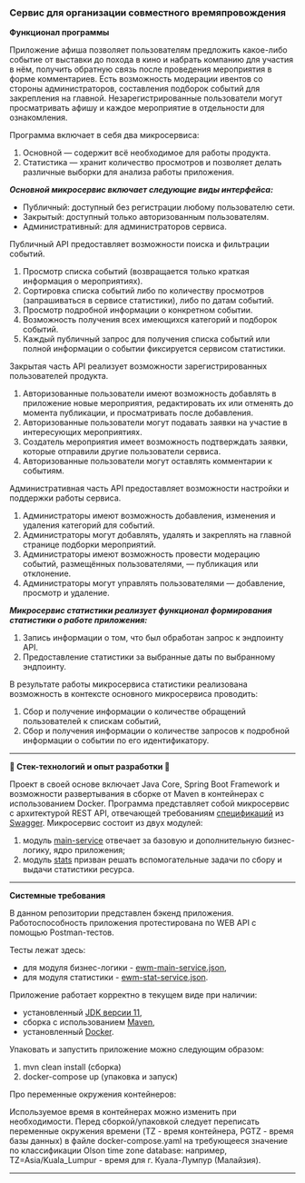 ### Сервис для организации совместного времяпровождения

**Функционал программы**

Приложение афиша позволяет пользователям предложить какое-либо событие от выставки до похода в кино и набрать компанию
для участия в нём, получить обратную связь после проведения мероприятия в форме комментариев. Есть возможность модерации
ивентов со стороны администраторов, составления подборок событий для закрепления на главной.
Незарегистрированные пользователи могут просматривать афишу и каждое мероприятие в отдельности для ознакомления.

Программа включает в себя два микросервиса:

1. Основной — содержит всё необходимое для работы продукта.
2. Статистика — хранит количество просмотров и позволяет делать различные выборки для анализа работы приложения.

***Основной микросервис включает следующие виды интерфейса:***

- Публичный: доступный без регистрации любому пользователю сети.
- Закрытый: доступный только авторизованным пользователям.
- Административный: для администраторов сервиса.

Публичный API предоставляет возможности поиска и фильтрации событий.

1. Просмотр списка событий (возвращается только краткая информация о мероприятиях).
2. Сортировка списка событий либо по количеству просмотров (запрашиваться в сервисе статистики), либо по датам событий.
3. Просмотр подробной информации о конкретном событии.
4. Возможность получения всех имеющихся категорий и подборок событий.
5. Каждый публичный запрос для получения списка событий или полной информации о событии фиксируется сервисом статистики.

Закрытая часть API реализует возможности зарегистрированных пользователей продукта.

1. Авторизованные пользователи имеют возможность добавлять в приложение новые мероприятия,
   редактировать их или отменять до момента публикации, и просматривать после добавления.
2. Авторизованные пользователи могут подавать заявки на участие в интересующих мероприятиях.
3. Создатель мероприятия имеет возможность подтверждать заявки, которые отправили другие пользователи сервиса.
4. Авторизованные пользователи могут оставлять комментарии к событиям.

Административная часть API предоставляет возможности настройки и поддержки работы сервиса.

1. Администраторы имеют возможность добавления, изменения и удаления категорий для событий.
2. Администраторы могут добавлять, удалять и закреплять на главной странице подборки мероприятий.
3. Администраторы имеют возможность провести модерацию событий, размещённых пользователями, — публикация или отклонение.
4. Администраторы могут управлять пользователями — добавление, просмотр и удаление.

***Микросервис статистики реализует функционал формирования статистики о работе приложения:***

1. Запись информации о том, что был обработан запрос к эндпоинту API.
2. Предоставление статистики за выбранные даты по выбранному эндпоинту.

В результате работы микросервиса статистики реализована возможность в контексте основного микросервиса проводить:

1. Сбор и получение информации о количестве обращений пользователей к спискам событий,
2. Сбор и получения информации о количестве запросов к подробной информации о событии по его идентификатору.

-----

<b>🧩 Стек-технологий и опыт разработки 🧩</b>

Проект в своей основе включает Java Core, Spring Boot Framework и возможности развертывания в сборке от Maven в
контейнерах с использованием Docker. Программа представляет собой микросервис с архитектурой REST API, отвечающей
требованиям [спецификаций](./specifications) из [Swagger](https://editor-next.swagger.io/). Микросервис состоит из двух
модулей:

1) модуль [main-service](./main-service) отвечает за базовую и дополнительную бизнес-логику, ядро приложения;
2) модуль [stats](./stats) призван решать вспомогательные задачи по сбору и выдачи статистики ресурса.

-----

<b>Системные требования</b>

В данном репозитории представлен бэкенд приложения. Работоспособность приложения протестирована по WEB API с помощью
Postman-тестов.

Тесты лежат здесь:

- для модуля бизнес-логики - [ewm-main-service.json](./postman/ewm-main-service.json),
- для модуля статистики - [ewm-stat-service.json](./postman/ewm-stat-service.json).

Приложение работает корректно в текущем виде при наличии:

- установленный [JDK версии 11](https://docs.aws.amazon.com/corretto/),
- сборка с использованием [Maven](https://maven.apache.org/),
- установленный [Docker](https://www.docker.com/products/docker-desktop/).

Упаковать и запустить приложение можно следующим образом:

1. mvn clean install (сборка)
2. docker-compose up (упаковка и запуск)

Про переменные окружения контейнеров:

Используемое время в контейнерах можно изменить при необходимости. Перед сборкой/упаковкой следует переписать переменные
окружения времени (TZ - время контейнера, PGTZ - время базы данных) в файле docker-compose.yaml на требующееся значение
по классификации Olson time zone database: например, TZ=Asia/Kuala_Lumpur - время для г. Куала-Лумпур (Малайзия).

-----
